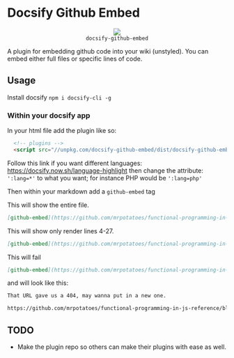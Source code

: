 # Docsify Github Embed
<p align="center">
  <img src="https://docsify.js.org/_media/icon.svg" />
  <br />
  <code>docsify-github-embed</code>
</p>

A plugin for embedding github code into your wiki (unstyled). You can embed either full files or specific lines of code.

## Usage
Install docsify `npm i docsify-cli -g`

### Within your docsify app

In your html file add the plugin like so:
```html
  <!-- plugins -->
  <script src="//unpkg.com/docsify-github-embed/dist/docsify-github-embed.min.js" />
```

Follow this link if you want different languages: https://docsify.now.sh/language-highlight then change the attribute: `':lang=*'` to what you want; for instance PHP would be `':lang=php'`

Then within your markdown add a `github-embed` tag

This will show the entire file.
```md
[github-embed](https://github.com/mrpotatoes/functional-programming-in-js-reference/blob/master/src/foundational/adts/diy.daggy.js ':lang=js')
```

This will show only render lines 4-27.
```md
[github-embed](https://github.com/mrpotatoes/functional-programming-in-js-reference/blob/master/src/foundational/adts/diy.daggy.js#L4-L27 ':lang=js')
```

This will fail
```md
[github-embed](https://github.com/mrpotatoes/functional-programming-in-js-reference/blob/master/src/foundational/adts/diy.daggy.js2#L4-L27 ':lang=js')
```

and will look like this:
```md
That URL gave us a 404, may wanna put in a new one.

https://github.com/mrpotatoes/functional-programming-in-js-reference/blob/master/src/foundational/adts/diy.daggy.js2#L4-L27
```

## TODO
* Make the plugin repo so others can make their plugins with ease as well.

